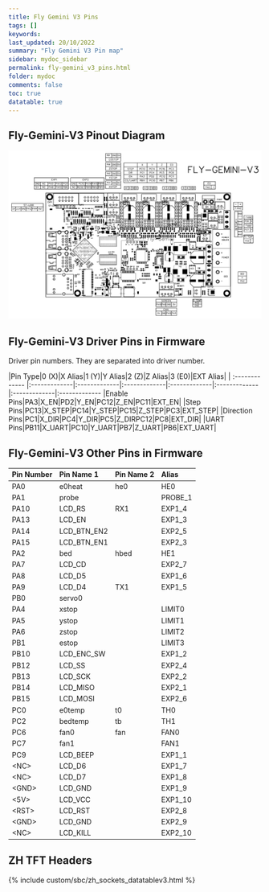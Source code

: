 ```yaml
---
title: Fly Gemini V3 Pins
tags: []
keywords: 
last_updated: 20/10/2022
summary: "Fly Gemini V3 Pin map"
sidebar: mydoc_sidebar
permalink: fly-gemini_v3_pins.html
folder: mydoc
comments: false
toc: true
datatable: true
---
```

## Fly-Gemini-V3 Pinout Diagram

<a href="https://raw.githubusercontent.com/Mellow-3D/Fly-Gemini-V3/main/Hardware/Gemini_v3_pinout.svg"><img src="https://raw.githubusercontent.com/Mellow-3D/Fly-Gemini-V3/main/Hardware/Gemini_v3_pinout.svg?sanitize=true" /></a>


## Fly-Gemini-V3 Driver Pins in Firmware

Driver pin numbers. They are separated into driver number.

<div class="datatable-begin"></div>

|Pin Type|0 (X)|X Alias|1 (Y)|Y Alias|2 (Z)|Z Alias|3 (E0)|EXT Alias|
| :------------- |:-------------|:-------------|:-------------|:-------------|:-------------|:-------------|:-------------
|Enable Pins|PA3|X_EN|PD2|Y_EN|PC12|Z_EN|PC11|EXT_EN|
|Step Pins|PC13|X_STEP|PC14|Y_STEP|PC15|Z_STEP|PC3|EXT_STEP|
|Direction Pins|PC1|X_DIR|PC4|Y_DIR|PC5|Z_DIRPC12|PC8|EXT_DIR|
|UART Pins|PB11|X_UART|PC10|Y_UART|PB7|Z_UART|PB6|EXT_UART|

<div class="datatable-end"></div>

## Fly-Gemini-V3 Other Pins in Firmware 


<div class="datatable-begin"></div>

|Pin Number|Pin Name 1|Pin Name 2|Alias|
| :------------- |:-------------|:-------------|:-------------|
|PA0|e0heat|he0|HE0|
|PA1|probe||PROBE_1|
|PA10|LCD_RS|RX1|EXP1_4|
|PA13|LCD_EN||EXP1_3|
|PA14|LCD_BTN_EN2||EXP2_5|
|PA15|LCD_BTN_EN1||EXP2_3|
|PA2|bed|hbed|HE1|
|PA7|LCD_CD||EXP2_7|
|PA8|LCD_D5||EXP1_6|
|PA9|LCD_D4|TX1|EXP1_5|
|PB0|servo0|||
|PA4|xstop||LIMIT0|
|PA5|ystop||LIMIT1|
|PA6|zstop||LIMIT2|
|PB1|estop||LIMIT3|
|PB10|LCD_ENC_SW||EXP1_2|
|PB12|LCD_SS||EXP2_4|
|PB13|LCD_SCK||EXP2_2|
|PB14|LCD_MISO||EXP2_1|
|PB15|LCD_MOSI||EXP2_6|
|PC0|e0temp|t0|TH0|
|PC2|bedtemp|tb|TH1|
|PC6|fan0|fan|FAN0|
|PC7|fan1||FAN1||
|PC9|LCD_BEEP||EXP1_1|
|\<NC> |LCD_D6||EXP1_7|
|\<NC> |LCD_D7||EXP1_8|
|\<GND>|LCD_GND||EXP1_9|
|\<5V> |LCD_VCC||EXP1_10|
|\<RST>|LCD_RST||EXP2_8|
|\<GND>|LCD_GND||EXP2_9|
|\<NC> |LCD_KILL||EXP2_10|

<div class="datatable-end"></div>

## ZH TFT Headers

{% include custom/sbc/zh_sockets_datatablev3.html %}
